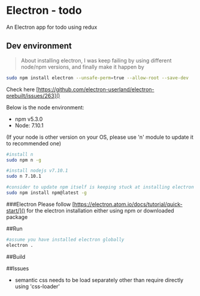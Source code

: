 # Electron - todo
An Electron app for todo using redux
## Dev environment
>About installing electron, I was keep failing by using different node/npm versions, and finally make it happen by
 ```bash
sudo npm install electron --unsafe-perm=true --allow-root --save-dev
```
Check here [https://github.com/electron-userland/electron-prebuilt/issues/263]()

Below is the node environment:
- npm v5.3.0
- Node: 7.10.1

(If your node is other version on your OS, please use 'n' module to update it to recommended one)

```bash
#install n
sudo npm n -g

#install nodejs v7.10.1
sudo n 7.10.1 

#consider to update npm itself is keeping stuck at installing electron
sudo npm install npm@latest -g

```

###Electron
Please follow [https://electron.atom.io/docs/tutorial/quick-start/]() for the electron installation either using npm or downloaded package

##Run
```bash
#assume you have installed electron globally
electron .
```
##Build

##Issues
- semantic css needs to be load separately other than require directly using 'css-loader'
